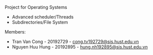 Project for Operating Systems 

  - Advanced scheduler/Threads
  - Subdirectories/File System
  
Members:

  + Tran Van Cong - 20192729 - cong.tv192729@sis.hust.edu.vn
  + Nguyen Huu Hung - 20192895 - hung.nh192895@sis.hust.edu.vn
